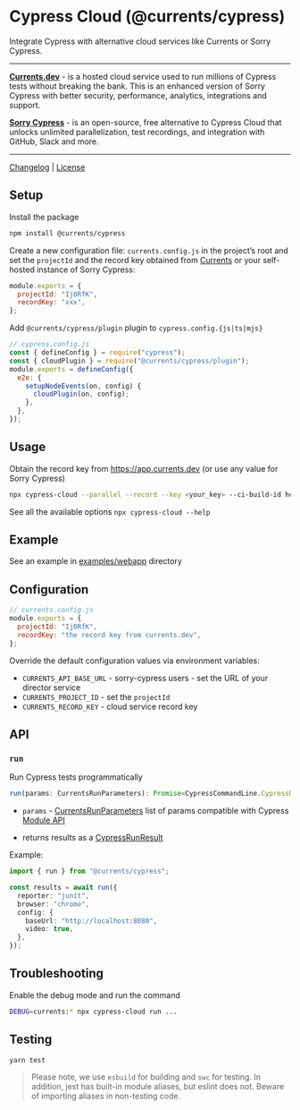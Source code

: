 # Cypress Cloud (@currents/cypress)

Integrate Cypress with alternative cloud services like Currents or Sorry Cypress.

---

**[Currents.dev](https://currents.dev/?utm_source=cy2)** - is a hosted cloud service used to run millions of Cypress tests without breaking the bank. This is an enhanced version of Sorry Cypress with better security, performance, analytics, integrations and support.

**[Sorry Cypress](https://sorry-cypress.dev/?utm_source=cy2)** - is an open-source, free alternative to Cypress Cloud that unlocks unlimited parallelization, test recordings, and integration with GitHub, Slack and more.

---

[Changelog](./CHANGELOG.md) | [License](./LICENSE)

## Setup

Install the package

```sh
npm install @currents/cypress
```

Create a new configuration file: `currents.config.js` in the project’s root and set the `projectId` and the record key obtained from [Currents](https://app.currents.dev) or your self-hosted instance of Sorry Cypress:

```js
module.exports = {
  projectId: "Ij0RfK",
  recordKey: "xxx",
};
```

Add `@currents/cypress/plugin` plugin to `cypress.config.{js|ts|mjs}`

```js
// cypress.config.js
const { defineConfig } = require("cypress");
const { cloudPlugin } = require("@currents/cypress/plugin");
module.exports = defineConfig({
  e2e: {
    setupNodeEvents(on, config) {
      cloudPlugin(on, config);
    },
  },
});
```

## Usage

Obtain the record key from https://app.currents.dev (or use any value for Sorry Cypress)

```sh
npx cypress-cloud --parallel --record --key <your_key> --ci-build-id hello-cypress-cloud
```

See all the available options `npx cypress-cloud --help`

## Example

See an example in [examples/webapp](./example/webapp) directory

## Configuration

```js
// currents.config.js
module.exports = {
  projectId: "Ij0RfK",
  recordKey: "the record key from currents.dev",
};
```

Override the default configuration values via environment variables:

- `CURRENTS_API_BASE_URL` - sorry-cypress users - set the URL of your director service
- `CURRENTS_PROJECT_ID` - set the `projectId`
- `CURRENTS_RECORD_KEY` - cloud service record key

## API

### `run`

Run Cypress tests programmatically

```ts
run(params: CurrentsRunParameters): Promise<CypressCommandLine.CypressRunResult | CypressCommandLine.CypressFailedRunResult>
```

- `params` - [CurrentsRunParameters](./packages/cypress-cloud/types.ts#L123) list of params compatible with Cypress [Module API](https://docs.cypress.io/guides/guides/module-api)

- returns results as a [CypressRunResult](https://github.com/cypress-io/cypress/blob/19e091d0bc2d1f4e6a6e62d2f81ea6a2f60d531a/cli/types/cypress-npm-api.d.ts#L277)

Example:

```ts
import { run } from "@currents/cypress";

const results = await run({
  reporter: "junit",
  browser: "chrome",
  config: {
    baseUrl: "http://localhost:8080",
    video: true,
  },
});
```

## Troubleshooting

Enable the debug mode and run the command

```sh
DEBUG=currents:* npx cypress-cloud run ...
```

## Testing

```sh
yarn test
```

> Please note, we use `esbuild` for building and `swc` for testing. In addition, jest has built-in module aliases, but eslint does not. Beware of importing aliases in non-testing code.
